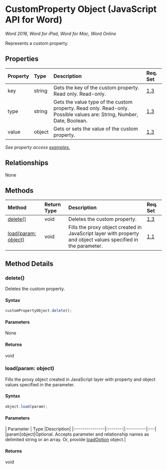 # CustomProperty Object (JavaScript API for Word)

_Word 2016, Word for iPad, Word for Mac, Word Online_

Represents a custom property.

## Properties

| Property	   | Type	|Description| Req. Set|
|:---------------|:--------|:----------|:----|
|key|string|Gets the key of the custom property. Read only. Read-only.|[1.3](../requirement-sets/word-api-requirement.md)|
|type|string|Gets the value type of the custom property. Read only. Read-only. Possible values are: String, Number, Date, Boolean.|[1.3](../requirement-sets/word-api-requirement.md)|
|value|object|Gets or sets the value of the custom property.|[1.3](../requirement-sets/word-api-requirement.md)|

_See property access [examples.](#property-access-examples)_

## Relationships
None


## Methods

| Method		   | Return Type	|Description| Req. Set|
|:---------------|:--------|:----------|:----|
|[delete()](#delete)|void|Deletes the custom property.|[1.3](../requirement-sets/word-api-requirement.md)|
|[load(param: object)](#loadparam-object)|void|Fills the proxy object created in JavaScript layer with property and object values specified in the parameter.|[1.1](../requirement-sets/word-api-requirement.md)|

## Method Details


### delete()
Deletes the custom property.

#### Syntax
```js
customPropertyObject.delete();
```

#### Parameters
None

#### Returns
void

### load(param: object)
Fills the proxy object created in JavaScript layer with property and object values specified in the parameter.

#### Syntax
```js
object.load(param);
```

#### Parameters
| Parameter	   | Type	|Description|
|:---------------|:--------|:----------|:---|
|param|object|Optional. Accepts parameter and relationship names as delimited string or an array. Or, provide [loadOption](loadoption.md) object.|

#### Returns
void
